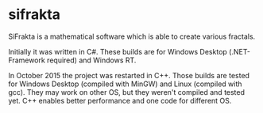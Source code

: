 # sifrakta
SiFrakta is a mathematical software which is able to create various fractals. 

Initially it was written in C#.
These builds are for Windows Desktop (.NET-Framework required) and Windows RT.

In October 2015 the project was restarted in C++.
Those builds are tested for Windows Desktop (compiled with MinGW) and Linux (compiled with gcc).
They may work on other OS, but they weren't compiled and tested yet.
C++ enables better performance and one code for different OS.
